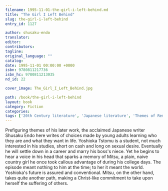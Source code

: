 ```yaml
---
filename: 1995-11-01-the-girl-i-left-behind.md
title: "The Girl I Left Behind"
slug: the-girl-i-left-behind
entry_id: 1127

author: shusaku-endo
translator: 
editor: 
contributors: 
tagline: 
original_language: ""
catalog: 
date: 1995-11-01 00:00:00 +0000 
isbn: 9780811217736
isbn_hc: 9780811213035
nd_id: 22

cover_image: The_Girl_I_Left_Behind.jpg

path: /book/the-girl-i-left-behind
layout: book
category: Fiction
categories: 
tags: ['20th Century literature', 'Japanese literature', 'Themes of Remorse and Repent', 'Young adulthood']
---
```

Prefiguring themes of his later work, the acclaimed Japanese writer Shusaku Endo here writes of choices made by young adults learning who they are and what they want in life. Yoshioka Tstomu is a student, not much interested in his studies, short on cash and long on sexual desire. Eventually he will settle down in a career and marry his boss's niece. Yet he begins to hear a voice in his head that sparks a memory of Mitsu, a plain, naive country girl he once took callous advantage of during his college days. The episode meant nothing to him at the time; to her it meant the world. Yoshioka's future is assured and conventional. Mitsu, on the other hand, takes quite another path, making a Christ-like commitment to take upon herself the suffering of others.





